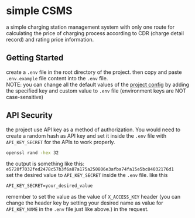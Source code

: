 # simple CSMS
a simple charging station management system with only one route for calculating
the price of charging process according to CDR (charge detail record) and rating
price information.

## Getting Started
create a `.env` file in the root directory of the project. then copy and paste
`.env.example` file content into the `.env` file.  
NOTE: you can change all the default values of the [project config](src/settings/config.py)
by adding the specified key and custom value to `.env` file (environment keys are NOT case-sensitive)

## API Security
the project use API key as a method of authorization. You would need to create
a random hash as API key and set it inside the `.env` file with `API_KEY_SECRET` for the APIs to work properly.
```bash
openssl rand -hex 32
```
the output is something like this:
`e5720f7032fed2478c57b3f6a87a175a250806e3afba74fa15e5bc84032176d1`  
set the desired value to `API_KEY_SECRET` inside the `.env` file. like this
```
API_KEY_SECRET=your_desired_value
```
remember to set the value as the value of `X_ACCESS_KEY` header (you can change the
header key by setting your desired name as value for `API_KEY_NAME` in the `.env` file just like above.) in the
request.
